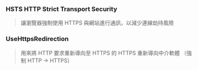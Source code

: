 
### HSTS HTTP Strict Transport Security

> 讓瀏覽器強制使用 HTTPS 與網站進行通訊，以減少連線劫持風險

### UseHttpsRedirection

> 用來將 HTTP 要求重新導向至 HTTPS 的 HTTPS 重新導向中介軟體 （強制 HTTP -> HTTPS）

